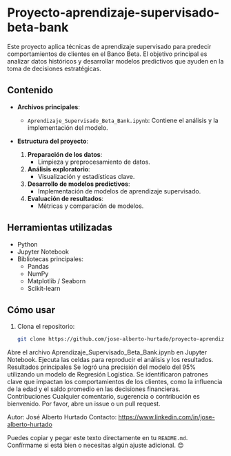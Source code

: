 # Proyecto-aprendizaje-supervisado-beta-bank

Este proyecto aplica técnicas de aprendizaje supervisado para predecir comportamientos de clientes en el Banco Beta. El objetivo principal es analizar datos históricos y desarrollar modelos predictivos que ayuden en la toma de decisiones estratégicas.

## Contenido

- **Archivos principales**:
  - `Aprendizaje_Supervisado_Beta_Bank.ipynb`: Contiene el análisis y la implementación del modelo.
  
- **Estructura del proyecto**:
  1. **Preparación de los datos**:
     - Limpieza y preprocesamiento de datos.
  2. **Análisis exploratorio**:
     - Visualización y estadísticas clave.
  3. **Desarrollo de modelos predictivos**:
     - Implementación de modelos de aprendizaje supervisado.
  4. **Evaluación de resultados**:
     - Métricas y comparación de modelos.
     
## Herramientas utilizadas

- Python
- Jupyter Notebook
- Bibliotecas principales:
  - Pandas
  - NumPy
  - Matplotlib / Seaborn
  - Scikit-learn

## Cómo usar

1. Clona el repositorio:
   ```bash
   git clone https://github.com/jose-alberto-hurtado/proyecto-aprendizaje-supervisado-beta-bank.git
Abre el archivo Aprendizaje_Supervisado_Beta_Bank.ipynb en Jupyter Notebook.
Ejecuta las celdas para reproducir el análisis y los resultados.
Resultados principales
Se logró una precisión del modelo del 95% utilizando un modelo de Regresión Logística.
Se identificaron patrones clave que impactan los comportamientos de los clientes, como la influencia de la edad y el saldo promedio en las decisiones financieras.
Contribuciones
Cualquier comentario, sugerencia o contribución es bienvenido. Por favor, abre un issue o un pull request.

Autor: José Alberto Hurtado
Contacto: https://www.linkedin.com/in/jose-alberto-hurtado

Puedes copiar y pegar este texto directamente en tu `README.md`. Confírmame si está bien o necesitas algún ajuste adicional. 😊






